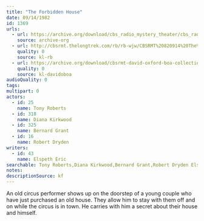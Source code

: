 ```yaml
---
title: "The Forbidden House"
date: 09/14/1982
id: 1369
urls: 
  - url: https://archive.org/download/cbs_radio_mystery_theater/cbs_radio_mystery_theater-1351-1399.zip/cbs_radio_mystery_theater-1351-1399%2Fcbsrmt_1369_the_forbidden_house.mp3
    source: archive-org
  - url: http://cbsrmt.thelongtrek.com/rb/rb-wjw/CBSRMT%20820914%20The%20Forbidden%20House_wjw.mp3
    quality: 0
    source: kl-rb
  - url: https://archive.org/download/cbsrmt-david-oxford-boa-collection/CBSRMT-820914-1369-The-Forbidden-House-(128-48)_WBBM-JE-{BoA}.mp3
    quality: 0
    source: kl-davidoboa
audioQuality: 0
tags: 
multipart: 0
actors:  
  - id: 25
    name: Tony Roberts  
  - id: 318
    name: Diana Kirkwood  
  - id: 325
    name: Bernard Grant  
  - id: 16
    name: Robert Dryden
writers:  
  - id: 43
    name: Elspeth Eric
searchable: Tony Roberts,Diana Kirkwood,Bernard Grant,Robert Dryden Elspeth Eric
notes: 
descriptionSource: kf
---
```

An old circus performer shows up on the doorstep of a young couple who have just purchased an old house. They allow him to stay with them off and on while the circus is in town. He carries with him a secret about their house and himself.